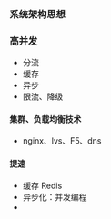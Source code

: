 ### 系统架构思想



### 高并发

- 分流
- 缓存
- 异步
- 限流、降级

#### 集群、负载均衡技术

- nginx、lvs、F5、dns

#### 提速

- 缓存 Redis
- 异步化：并发编程
- ​
